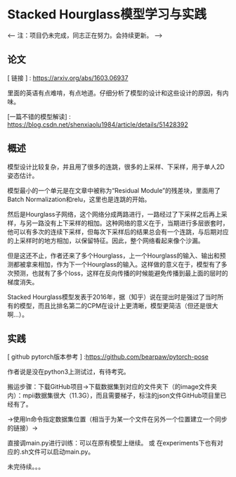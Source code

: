 # Stacked Hourglass模型学习与实践
<-- 注：项目仍未完成，同志正在努力。会持续更新。 -->
## 论文
[ 链接 ] : https://arxiv.org/abs/1603.06937

里面的英语有点难啃，有点地道。仔细分析了模型的设计和这些设计的原因，有内味。

[一篇不错的模型解读] : https://blog.csdn.net/shenxiaolu1984/article/details/51428392
## 概述
模型设计比较复杂，并且用了很多的连跳，很多的上采样、下采样，用于单人2D姿态估计。

模型最小的一个单元是在文章中被称为“Residual Module”的残差块，里面用了Batch Normalization和relu，这里也是连跳的开始。

然后是Hourglass子网络，这个网络分成两路进行，一路经过了下采样之后再上采样，与另一路没有上下采样的相加。这种网络的意义在于，当期进行多层嵌套时，他可以有多次的连续下采样，但每次下采样后的结果总会有一个连跳，与后期对应的上采样时的地方相加，以保留特征。因此，整个网络看起来像个沙漏。

但是这还不止，作者还来了多个Hourglass，上一个Hourglass的输入、输出和预测都被拿来相加，作为下一个Hourglass的输入。这样做的意义在于，模型有了多次预测，也就有了多个loss，这样在反向传播的时候能避免传播到最上面的层时的梯度消失。

Stacked Hourglass模型发表于2016年，据（知乎）说在提出时是强过了当时所有的模型，而且比排名第二的CPM在设计上更清晰，模型更简洁（但还是很大啊...）。
## 实践
[ github pytorch版本参考 ] :https://github.com/bearpaw/pytorch-pose

作者说是没在python3上测试过，有待考究。

搬运步骤：下载GitHub项目->下载数据集到对应的文件夹下（的image文件夹内）：mpii数据集很大（11.3G），而且需要梯子，标注的json文件GitHub项目里已经有了。

->使用ln命令指定数据集位置（相当于为某一个文件在另外一个位置建立一个同步的链接）->

直接调main.py进行训练：可以在原有模型上继续。 或 在experiments下也有对应的.sh文件可以启动main.py。

未完待续。。。
